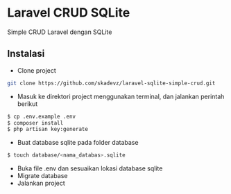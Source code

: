 # Laravel CRUD SQLite
Simple CRUD Laravel dengan SQLite

## Instalasi
- Clone project
```bash
git clone https://github.com/skadevz/laravel-sqlite-simple-crud.git
```
- Masuk ke direktori project menggunakan terminal, dan jalankan perintah berikut
```bash
$ cp .env.example .env
$ composer install
$ php artisan key:generate
```
- Buat database sqlite pada folder database
```bash
$ touch database/<nama_databas>.sqlite
```
- Buka file .env dan sesuaikan lokasi database sqlite
- Migrate database
- Jalankan project
